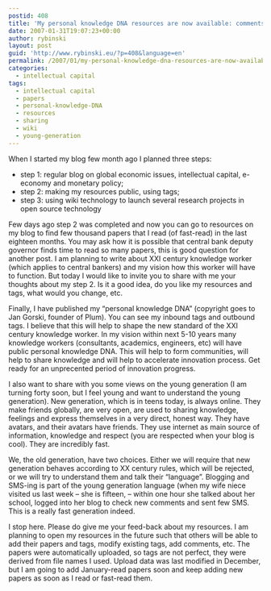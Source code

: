 ```yaml
---
postid: 408
title: 'My personal knowledge DNA resources are now available: comments welcome'
date: 2007-01-31T19:07:23+00:00
author: rybinski
layout: post
guid: 'http://www.rybinski.eu/?p=408&language=en'
permalink: /2007/01/my-personal-knowledge-dna-resources-are-now-available-comments-welcome/
categories:
  - intellectual capital
tags:
  - intellectual capital
  - papers
  - personal-knowledge-DNA
  - resources
  - sharing
  - wiki
  - young-generation
---
```

When I started my blog few month ago I planned three steps:

  * step 1: regular blog on global economic issues, intellectual capital, e-economy and monetary policy;
  * step 2: making my resources public, using tags;
  * step 3: using wiki technology to launch several research projects in open source technology

Few days ago step 2 was completed and now you can go to resources on my blog to find few thousand papers that I read (of fast-read) in the last eighteen months. You may ask how it is possible that central bank deputy governor finds time to read so many papers, this is good question for another post. I am planning to write about XXI century knowledge worker (which applies to central bankers) and my vision how this worker will have to function. But today I would like to invite you to share with me your thoughts about my step 2. Is it a good idea, do you like my resources and tags, what would you change, etc.

<!--more-->

Finally, I have published my “personal knowledge DNA” (copyright goes to Jan Gorski, founder of Plum). You can see my inbound tags and outbound tags. I believe that this will help to shape the new standard of the XXI century knowledge worker. In my vision within next 5-10 years many knowledge workers (consultants, academics, engineers, etc) will have public personal knowledge DNA. This will help to form communities, will help to share knowledge and will help to accelerate innovation process. Get ready for an unprecented period of innovation progress.

I also want to share with you some views on the young generation (I am turning forty soon, but I feel young and want to understand the young generation). New generation, which is in teens today, is always online. They make friends globally, are very open, are used to sharing knowledge, feelings and express themselves in a very direct, honest way. They have avatars, and their avatars have friends. They use internet as main source of information, knowledge and respect (you are respected when your blog is cool). They are incredibly fast.
  
We, the old generation, have two choices. Either we will require that new generation behaves according to XX century rules, which will be rejected, or we will try to understand them and talk their “language”. Blogging and SMS-ing is part of the young generation language (when my wife niece visited us last week – she is fifteen, – within one hour she talked about her school, logged into her blog to check new comments and sent few SMS. This is a really fast generation indeed. 

I stop here. Please do give me your feed-back about my resources. I am planning to open my resources in the future such that others will be able to add their papers and tags, modify existing tags, add comments, etc. The papers were automatically uploaded, so tags are not perfect, they were derived from file names I used. Upload data was last modified in December, but I am going to add January-read papers soon and keep adding new papers as soon as I read or fast-read them.
